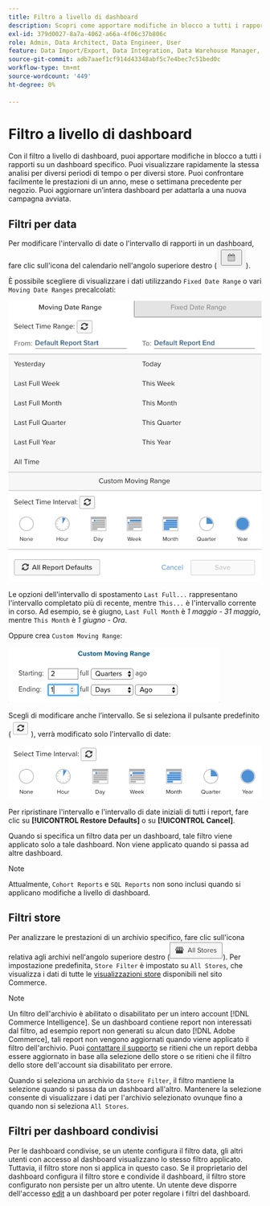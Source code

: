 ```yaml
---
title: Filtro a livello di dashboard
description: Scopri come apportare modifiche in blocco a tutti i rapporti su un dashboard specifico.
exl-id: 379d0027-8a7a-4062-a66a-4f06c37b806c
role: Admin, Data Architect, Data Engineer, User
feature: Data Import/Export, Data Integration, Data Warehouse Manager, Commerce Tables
source-git-commit: adb7aaef1cf914d43348abf5c7e4bec7c51bed0c
workflow-type: tm+mt
source-wordcount: '449'
ht-degree: 0%

---
```


# Filtro a livello di dashboard

Con il filtro a livello di dashboard, puoi apportare modifiche in blocco a tutti i rapporti su un dashboard specifico. Puoi visualizzare rapidamente la stessa analisi per diversi periodi di tempo o per diversi store. Puoi confrontare facilmente le prestazioni di un anno, mese o settimana precedente per negozio. Puoi aggiornare un’intera dashboard per adattarla a una nuova campagna avviata.

## Filtri per data

Per modificare l&#39;intervallo di date o l&#39;intervallo di rapporti in un dashboard, fare clic sull&#39;icona del calendario nell&#39;angolo superiore destro (![calendario](../../assets/calendar-button.png)).

È possibile scegliere di visualizzare i dati utilizzando `Fixed Date Range` o vari `Moving Date Ranges` precalcolati:

![spostamento di intervalli di date](../../assets/moving_date_ranges.png)

Le opzioni dell&#39;intervallo di spostamento `Last Full...` rappresentano l&#39;intervallo completato più di recente, mentre `This...` è l&#39;intervallo corrente in corso. Ad esempio, se è giugno, `Last Full Month` è _1 maggio - 31 maggio_, mentre `This Month` è _1 giugno - Ora_.

Oppure crea `Custom Moving Range`\:

![intervallo di spostamento personalizzato](../../assets/custom-moving-range.png)

Scegli di modificare anche l’intervallo. Se si seleziona il pulsante predefinito (![intervallo di tempo predefinito](../../assets/time_interval_default.png)), verrà modificato solo l&#39;intervallo di date:

![intervallo di tempo](../../assets/time_interval.png)

Per ripristinare l&#39;intervallo e l&#39;intervallo di date iniziali di tutti i report, fare clic su **[!UICONTROL Restore Defaults]** o su **[!UICONTROL Cancel]**.

Quando si specifica un filtro data per un dashboard, tale filtro viene applicato solo a tale dashboard. Non viene applicato quando si passa ad altre dashboard.

>[!NOTE]
>
>Attualmente, `Cohort Reports` e `SQL Reports` non sono inclusi quando si applicano modifiche a livello di dashboard.

## Filtri store

Per analizzare le prestazioni di un archivio specifico, fare clic sull&#39;icona relativa agli archivi nell&#39;angolo superiore destro (![Filtro store](../../assets/store-filter.png)). Per impostazione predefinita, `Store Filter` è impostato su `All Stores`, che visualizza i dati di tutte le [visualizzazioni store](https://experienceleague.adobe.com/docs/commerce-admin/stores-sales/site-store/store-views.html?lang=it) disponibili nel sito Commerce.

>[!NOTE]
>
>Un filtro dell&#39;archivio è abilitato o disabilitato per un intero account [!DNL Commerce Intelligence]. Se un dashboard contiene report non interessati dal filtro, ad esempio report non generati su alcun dato [!DNL Adobe Commerce], tali report non vengono aggiornati quando viene applicato il filtro dell&#39;archivio. Puoi [contattare il supporto](https://experienceleague.adobe.com/docs/commerce-knowledge-base/kb/troubleshooting/miscellaneous/mbi-service-policies.html?lang=it) se ritieni che un report debba essere aggiornato in base alla selezione dello store o se ritieni che il filtro dello store dell&#39;account sia disabilitato per errore.

Quando si seleziona un archivio da `Store Filter`, il filtro mantiene la selezione quando si passa da un dashboard all&#39;altro. Mantenere la selezione consente di visualizzare i dati per l&#39;archivio selezionato ovunque fino a quando non si seleziona `All Stores`.

## Filtri per dashboard condivisi

Per le dashboard condivise, se un utente configura il filtro data, gli altri utenti con accesso al dashboard visualizzano lo stesso filtro applicato. Tuttavia, il filtro store non si applica in questo caso. Se il proprietario del dashboard configura il filtro store e condivide il dashboard, il filtro store configurato non persiste per un altro utente. Un utente deve disporre dell&#39;accesso [edit](../../data-user/dashboards/share-dashboard-with-users.md) a un dashboard per poter regolare i filtri del dashboard.
